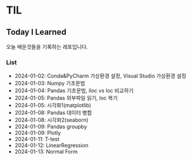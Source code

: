 # TIL
## Today I Learned

오늘 배운것들을 기록하는 레포입니다.

### List
- 2024-01-02: Conda&PyCharm 가상환경 설정, Visual Studio 가상환경 설정
- 2024-01-03: Numpy 기초문법
- 2024-01-04: Pandas 기초문법, iloc vs loc 비교하기
- 2024-01-05: Pandas 외부파일 읽기, loc 복기
- 2024-01-05: 시각화1(matplotlib)
- 2024-01-08: Pandas 데이터 병합
- 2024-01-08: 시각화2(seaborn)
- 2024-01-09: Pandas groupby
- 2024-01-09: Plotly
- 2024-01-11: T-test
- 2024-01-12: LinearRegression
- 2024-01-13: Normal Form
